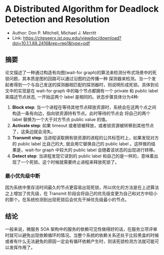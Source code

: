 # A Distributed Algorithm for Deadlock Detection and Resolution

* Author: Don P. Mitchell, Michael J. Merritt
* Link: https://citeseerx.ist.psu.edu/viewdoc/download?doi=10.1.1.88.2416&rep=rep1&type=pdf

## 摘要
论文描述了一种通过构造有向图(wait-for graph)的算法来检测分布式场景中的死锁问题，其本质是图的回路可以通过沿图的边传播一种
探测器来检测。当一个发起者得到一个与自己发送的探测器相匹配的探测器时，则说明形成死锁。具体到论文中的实现是在 wait-for graph 中的每个节点都拥有一个 private 和 public label 来描述节点状态, 一开始这两个 label 是相同的。状态步骤具体分为4种:

1. **Block step**: 当一个进程在等待其他节点释放资源时，系统会在这两个点之间构造一条有向边，指向锁资源持有节点。此时等待的节点会
将自己的两个 label 替换为一个大于对方节点 public value 的值。
2. **Activate step**: 如果 timeout 或者锁被释放，或者锁资源被转移到其他节点了，这条边就会消失。
3. **Transmit step**: 当进程读取拥有锁资源的进程的公共标签时上，如果发现对方的 public label 比自己的大, 就会用它替换自己的 public label
。这样做的结果是，wait-for graph 中较大的 public label 会随着该状态的出现进行转移。
4. **Detect step**: 当进程发现它读到的 public label 和自己的是一样的，意味着出现了一个死锁。这个时候就需要终止进程来释放死锁了。

### 最小优先级中断

因为系统中里存活时间最久的节点更容易出现死锁，所以优化的方法是在上述算法之上增加了优先级，在 Transmit 阶段会将自己的优先级变更为自己和对方中较小的那个。在系统检测到出现死锁后会优先干掉优先级最小的节点。


## 结论

一般来说，微服务 SOA 架构中的服务的依赖可见性做得好的话，在服务立项评审时就可以避免出现依赖循环的情况。当整个系统的依赖关系还处于比较黑盒的时候或者有什么无法避免的原因一定会有循环依赖产生时，则该死锁检测方法就可能可以发挥作用了。
